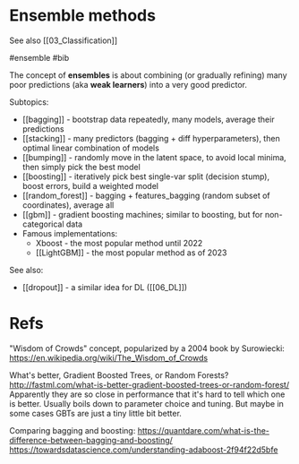 # Ensemble methods

See also [[03_Classification]]

#ensemble #bib


The concept of **ensembles** is about combining (or gradually refining) many poor predictions (aka **weak learners**) into a very good predictor.

Subtopics:
* [[bagging]] - bootstrap data repeatedly, many models, average their predictions
* [[stacking]] - many predictors (bagging + diff hyperparameters), then optimal linear combination of models
* [[bumping]] - randomly move in the latent space, to avoid local minima, then simply pick the best model
* [[boosting]] -  iteratively pick best single-var split (decision stump), boost errors, build a weighted model
* [[random_forest]] - bagging + features_bagging (random subset of coordinates), average all
* [[gbm]] - gradient boosting machines; similar to boosting, but for non-categorical data
* Famous implementations:
    * Xboost - the most popular method until 2022
    * [[LightGBM]] - the most popular method as of 2023

See also:
* [[dropout]] - a similar idea for DL ([[06_DL]])



# Refs

"Wisdom of Crowds" concept, popularized by a 2004 book by Surowiecki:
https://en.wikipedia.org/wiki/The_Wisdom_of_Crowds

What's better, Gradient Boosted Trees, or Random Forests?
http://fastml.com/what-is-better-gradient-boosted-trees-or-random-forest/
Apparently they are so close in performance that it's hard to tell which one is better. Usually boils down to parameter choice and tuning. But maybe in some cases GBTs are just a tiny little bit better.

Comparing bagging and boosting:
https://quantdare.com/what-is-the-difference-between-bagging-and-boosting/
https://towardsdatascience.com/understanding-adaboost-2f94f22d5bfe